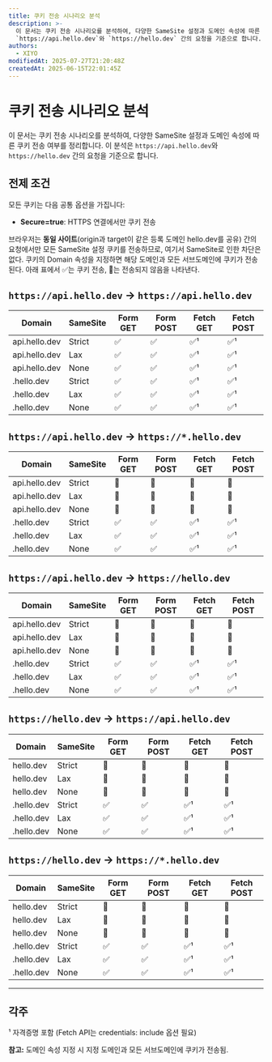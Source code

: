 ```yaml
---
title: 쿠키 전송 시나리오 분석
description: >-
  이 문서는 쿠키 전송 시나리오를 분석하여, 다양한 SameSite 설정과 도메인 속성에 따른 쿠키 전송 여부를 정리합니다. 이 분석은
  `https://api.hello.dev`와 `https://hello.dev` 간의 요청을 기준으로 합니다.
authors:
  - XIYO
modifiedAt: 2025-07-27T21:20:48Z
createdAt: 2025-06-15T22:01:45Z
---
```

# 쿠키 전송 시나리오 분석

이 문서는 쿠키 전송 시나리오를 분석하여, 다양한 SameSite 설정과 도메인 속성에 따른 쿠키 전송 여부를 정리합니다. 이 분석은 `https://api.hello.dev`와 `https://hello.dev` 간의 요청을 기준으로 합니다.

## 전제 조건

모든 쿠키는 다음 공통 옵션을 가집니다:
- **Secure=true**: HTTPS 연결에서만 쿠키 전송

브라우저는 **동일 사이트**(origin과 target이 같은 등록 도메인 hello.dev를 공유) 간의 요청에서만 모든 SameSite 설정 쿠키를 전송하므로, 여기서 SameSite로 인한 차단은 없다. 쿠키의 Domain 속성을 지정하면 해당 도메인과 모든 서브도메인에 쿠키가 전송된다. 아래 표에서 ✅는 쿠키 전송, 🚫는 전송되지 않음을 나타낸다.

## `https://api.hello.dev` → `https://api.hello.dev`

|**Domain**|**SameSite**|**Form GET**|**Form POST**|**Fetch GET**|**Fetch POST**|
|---|---|---|---|---|---|
|api.hello.dev|Strict|✅|✅|✅¹|✅¹|
|api.hello.dev|Lax|✅|✅|✅¹|✅¹|
|api.hello.dev|None|✅|✅|✅¹|✅¹|
|.hello.dev|Strict|✅|✅|✅¹|✅¹|
|.hello.dev|Lax|✅|✅|✅¹|✅¹|
|.hello.dev|None|✅|✅|✅¹|✅¹|

## `https://api.hello.dev` → `https://*.hello.dev`

|**Domain**|**SameSite**|**Form GET**|**Form POST**|**Fetch GET**|**Fetch POST**|
|---|---|---|---|---|---|
|api.hello.dev|Strict|🚫|🚫|🚫|🚫|
|api.hello.dev|Lax|🚫|🚫|🚫|🚫|
|api.hello.dev|None|🚫|🚫|🚫|🚫|
|.hello.dev|Strict|✅|✅|✅¹|✅¹|
|.hello.dev|Lax|✅|✅|✅¹|✅¹|
|.hello.dev|None|✅|✅|✅¹|✅¹|

## `https://api.hello.dev` → `https://hello.dev`

|**Domain**|**SameSite**|**Form GET**|**Form POST**|**Fetch GET**|**Fetch POST**|
|---|---|---|---|---|---|
|api.hello.dev|Strict|🚫|🚫|🚫|🚫|
|api.hello.dev|Lax|🚫|🚫|🚫|🚫|
|api.hello.dev|None|🚫|🚫|🚫|🚫|
|.hello.dev|Strict|✅|✅|✅¹|✅¹|
|.hello.dev|Lax|✅|✅|✅¹|✅¹|
|.hello.dev|None|✅|✅|✅¹|✅¹|

## `https://hello.dev` → `https://api.hello.dev`

|**Domain**|**SameSite**|**Form GET**|**Form POST**|**Fetch GET**|**Fetch POST**|
|---|---|---|---|---|---|
|hello.dev|Strict|🚫|🚫|🚫|🚫|
|hello.dev|Lax|🚫|🚫|🚫|🚫|
|hello.dev|None|🚫|🚫|🚫|🚫|
|.hello.dev|Strict|✅|✅|✅¹|✅¹|
|.hello.dev|Lax|✅|✅|✅¹|✅¹|
|.hello.dev|None|✅|✅|✅¹|✅¹|

## `https://hello.dev` → `https://*.hello.dev`

|**Domain**|**SameSite**|**Form GET**|**Form POST**|**Fetch GET**|**Fetch POST**|
|---|---|---|---|---|---|
|hello.dev|Strict|🚫|🚫|🚫|🚫|
|hello.dev|Lax|🚫|🚫|🚫|🚫|
|hello.dev|None|🚫|🚫|🚫|🚫|
|.hello.dev|Strict|✅|✅|✅¹|✅¹|
|.hello.dev|Lax|✅|✅|✅¹|✅¹|
|.hello.dev|None|✅|✅|✅¹|✅¹|

---

## 각주

¹ 자격증명 포함 (Fetch API는 credentials: include 옵션 필요)

**참고:** 도메인 속성 지정 시 지정 도메인과 모든 서브도메인에 쿠키가 전송됨.
